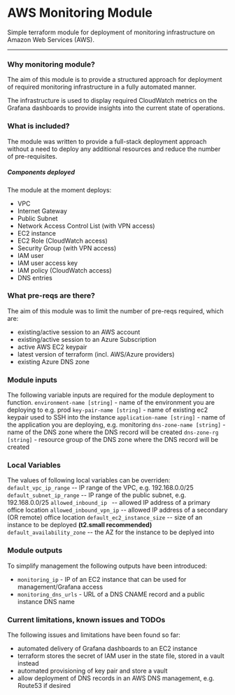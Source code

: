 # AWS Monitoring Module
Simple terraform module for deployment of monitoring infrastructure on Amazon Web Services (AWS).

----

### Why monitoring module? 
The aim of this module is to provide a structured approach for deployment of required monitoring infrastructure in a fully automated manner.

The infrastructure is used to display required CloudWatch metrics on the Grafana dashboards to provide insights into the current state of operations.  

### What is included?
The module was written to provide a full-stack deployment approach without a need to deploy any additional resources and reduce the number of pre-requisites.  

##### Components deployed

The module at the moment deploys:
- VPC
- Internet Gateway
- Public Subnet
- Network Access Control List (with VPN access)
- EC2 instance 
- EC2 Role (CloudWatch access)
- Security Group (with VPN access)
- IAM user
- IAM user access key
- IAM policy (CloudWatch access)
- DNS entries

### What pre-reqs are there? 
The aim of this module was to limit the number of pre-reqs required, which are:
- existing/active session to an AWS account
- existing/active session to an Azure Subscription
- active AWS EC2 keypair
- latest version of terraform (incl. AWS/Azure providers) 
- existing Azure DNS zone

### Module inputs 
The following variable inputs are required for the module deployment to function. 
` environment-name [string] ` - name of the environment you are deploying to e.g. prod
` key-pair-name [string] ` - name of existing ec2 keypair used to SSH into the instance
` application-name [string] ` - name of the application you are deploying, e.g. monitoring
` dns-zone-name [string] ` - name of the DNS zone where the DNS record will be created
` dns-zone-rg [string] ` - resource group of the DNS zone where the DNS record will be created

### Local Variables
The values of following local variables can be overriden: 
```default_vpc_ip_range``` -- IP range of the VPC, e.g. 192.168.0.0/25
``` default_subnet_ip_range ``` -- IP range of the public subnet, e.g. 192.168.0.0/25
``` allowed_inbound_ip  ``` -- allowed IP address of a primary office location
``` allowed_inbound_vpn_ip ``` -- allowed IP address of a secondary (OR remote) office location
``` default_ec2_instance_size ``` -- size of an instance to be deployed **(t2.small recommended)**
```default_availability_zone``` -- the AZ for the instance to be deplyed into

### Module outputs
To simplify management the following outputs have been introduced: 
- ```monitoring_ip``` - IP of an EC2 instance that can be used for management/Grafana access
- ```monitoring_dns_urls``` - URL of a DNS CNAME record and a public instance DNS name

### Current limitations, known issues and TODOs
The following issues and limitations have been found so far: 
- automated delivery of Grafana dashboards to an EC2 instance
- terraform stores the secret of IAM user in the state file, stored in a vault instead
- automated provisioning of key pair and store a vault
- allow deployment of DNS records in an AWS DNS management, e.g. Route53 if desired